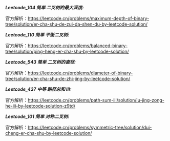 **_Leetcode_104 简单 二叉树的最大深度:_**

官方解析：https://leetcode.cn/problems/maximum-depth-of-binary-tree/solution/er-cha-shu-de-zui-da-shen-du-by-leetcode-solution/

**_Leetcode_110 简单 平衡二叉树:_**

官方解析：https://leetcode.cn/problems/balanced-binary-tree/solution/ping-heng-er-cha-shu-by-leetcode-solution/

**_Leetcode_543 简单 二叉树的直径:_**

官方解析：https://leetcode.cn/problems/diameter-of-binary-tree/solution/er-cha-shu-de-zhi-jing-by-leetcode-solution/

**_Leetcode_437 中等 路径总和 III:_**

官方解析：https://leetcode.cn/problems/path-sum-iii/solution/lu-jing-zong-he-iii-by-leetcode-solution-z9td/

**_Leetcode_101 简单 对称二叉树:_**

官方解析：https://leetcode.cn/problems/symmetric-tree/solution/dui-cheng-er-cha-shu-by-leetcode-solution/
